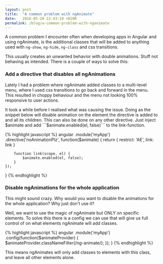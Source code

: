 ```yaml
---
layout: post
title:  "A common problem with ngAnimate"
date:   2016-05-20 22:43:19 +0200
permalink: /blog/a-common-problem-with-nganimate
---
```


A common problem I encounter often when developing apps in Angular and using ngAnimate, is the additional classes that will be added to anything used with ```ng-show```, ```ng-hide```, ```ng-class``` and css transitions.

This usually creates an unwanted behavior with double animations. Stuff not behaving as intended. There is a couple of ways to solve this:

### Add a directive that disables all ngAnimations
Lately I had a problem where ngAnimate added classes to a multi-level menu, where I used css transitions to go back and forward in the menu. This resulted in choppy behaviour and the menu not looking 100% responsive to user actions.

It took a while before I realised what was causing the issue. Doing as the snippet below will disable animation on the element the directive is added to and all its children.
This can also be done on any other directive. Just inject $animate and add ```$animate.enabled(el, false)``` to the link-function.

{% highlight javascript %}
angular
    .module('myApp')
    .directive('noAnimationPlz', function($animate) {
        return {
            restrict: 'AE',
            link: link
        }

        function link(scope, el) {
            $animate.enabled(el, false);
        }
    });
}
{% endhighlight %}

### Disable ngAnimations for the whole application
This might sound crazy. Why would you want to disable the animations for the whole application? Why just don't use it?

Well, we want to use the magic of ngAnimate but ONLY on specific elements. To solve this there is a config we can use that will give us full control of on what elements ngAnimate will add classes.

{% highlight javascript %}
angular
    .module('myApp')
    .config(function($animateProvider) {
        $animateProvider.classNameFilter(/ng-animate/);
    });
}
{% endhighlight %}

This means ngAnimates will only add classes to elements with this class, and leave all other elements alone.